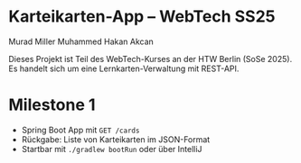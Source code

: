 # Karteikarten-App – WebTech SS25

Murad Miller
Muhammed Hakan Akcan

Dieses Projekt ist Teil des WebTech-Kurses an der HTW Berlin (SoSe 2025).  
Es handelt sich um eine Lernkarten-Verwaltung mit REST-API.

# Milestone 1

- Spring Boot App mit `GET /cards`
- Rückgabe: Liste von Karteikarten im JSON-Format
- Startbar mit `./gradlew bootRun` oder über IntelliJ

